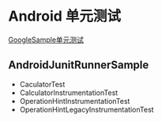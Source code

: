 # Android 单元测试

[GoogleSample单元测试](https://github.com/googlesamples/android-testing/)

## AndroidJunitRunnerSample

- CaculatorTest 
- CalculatorInstrumentationTest
- OperationHintInstrumentationTest
- OperationHintLegacyInstrumentationTest
